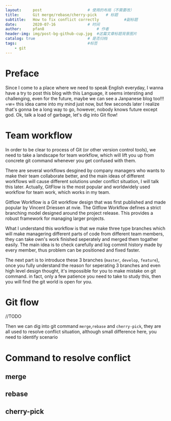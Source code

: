 ```yaml
---
layout:     post   				    # 使用的布局（不需要改）
title:      Git merge/rebase/cherry-pick 	# 标题 
subtitle:   How to fix conflict correctly			#副标题
date:       2020-07-16  			# 时间
author:     pfan8 						# 作者
header-img: img/post-bg-github-cup.jpg 	#这篇文章标题背景图片
catalog: true 						# 是否归档
tags:								#标签
    - git
---
```

# Preface

Since I come to a place where we need to speak English everyday, I wanna have a try to post this blog with this Language, it seems intersting and challenging, even for the future, maybe we can see a Janpanese blog too!!! =w= this idea came into my mind just now, but few seconds later I realize that's gonna be a long way to go, however, nobody knows future except god. Ok, talk a load of garbage, let's dig into Git flow!

# Team workflow

In order to be clear to process of Git (or other version control tools), we need to take a landscape for team workflow, which will lift you up from concrete git command whenever you get confused with them.

There are several workflows desgined by company managers who wants to make their team collaborate better, and the main ideas of different workflows will cause different solutions under conflict situation, I will talk this later. Actually, GitFlow is the most popular and worldwidely used workflow for team work, which works in my team.

Gitflow Workflow is a Git workflow design that was first published and made popular by Vincent Driessen at nvie. The Gitflow Workflow defines a strict branching model designed around the project release. This provides a robust framework for managing larger projects.

What I understand this workflow is that we make three type branches which will make managering different parts of code from different team members, they can take own's work finished seperately and merged them togather easily. The main idea is to check carefully and log commit history made by every member, thus problem can be positioned and fixed faster. 

The next part is to introduce these 3 branches (`master`, `develop`, `feature`), once you fully understand the reason for seperating 3 branches and even high level design thought, it's impossible for you to make mistake on git command. in fact, only a few patience you need to take to study this, then you will find the git world is open for you.

# Git flow

//TODO

Then we can dig into git command `merge`,`rebase` and `cherry-pick`, they are all used to resolve conflict situation, although small difference here, you need to identify scenario 

# Command to resolve conflict

## merge

## rebase

## cherry-pick